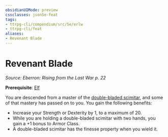 ```yaml
---
obsidianUIMode: preview
cssclasses: json5e-feat
tags:
- ttrpg-cli/compendium/src/5e/erlw
- ttrpg-cli/feat
aliases:
- Revenant Blade
---
```

# Revenant Blade
*Source: Eberron: Rising from the Last War p. 22*  

**Prerequisite**: [Elf](Інструменти%20ДМ/CLI/races/elf-xphb.md)

You are descended from a master of the [double-bladed scimitar](Інструменти%20ДМ/CLI/items/double-bladed-scimitar-erlw.md), and some of that mastery has passed on to you. You gain the following benefits:

- Increase your Strength or Dexterity by 1, to a maximum of 20.  
- While you are holding a double-bladed scimitar with two hands, you gain a +1 bonus to Armor Class.  
- A double-bladed scimitar has the finesse property when you wield it.